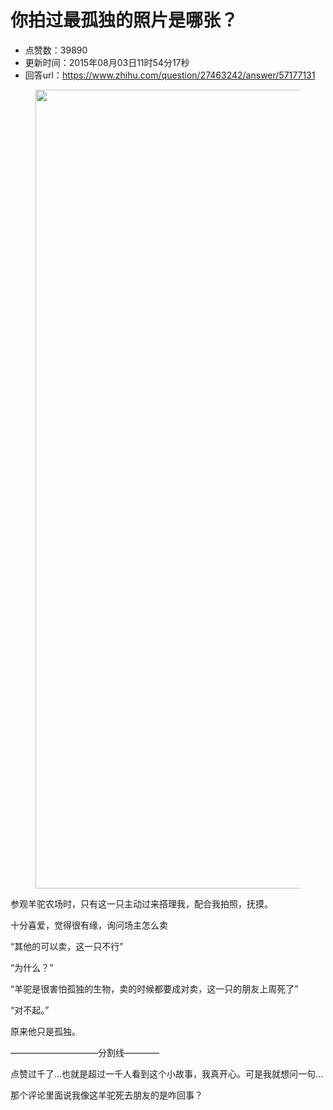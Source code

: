 # 你拍过最孤独的照片是哪张？
- 点赞数：39890
- 更新时间：2015年08月03日11时54分17秒
- 回答url：https://www.zhihu.com/question/27463242/answer/57177131
<body>
 <figure>
  <img data-rawwidth="1278" data-rawheight="1704" src="https://picx.zhimg.com/50/8e55bfe800f672ba44e2fbd43d2da039_720w.jpg?source=1940ef5c" data-original-token="8e55bfe800f672ba44e2fbd43d2da039" class="origin_image zh-lightbox-thumb" width="1278" data-original="https://pic1.zhimg.com/8e55bfe800f672ba44e2fbd43d2da039_r.jpg?source=1940ef5c">
 </figure>
 <p data-pid="kv4La4ls">参观羊驼农场时，只有这一只主动过来搭理我，配合我拍照，抚摸。</p>
 <p data-pid="XqzhhCsB">十分喜爱，觉得很有缘，询问场主怎么卖</p>
 <p data-pid="bRCDk4tm">“其他的可以卖，这一只不行”</p>
 <p data-pid="e-aCyrm1">“为什么？”</p>
 <p data-pid="s3JemRMp">“羊驼是很害怕孤独的生物，卖的时候都要成对卖，这一只的朋友上周死了”</p>
 <p data-pid="6Rjj-uOG">“对不起。”</p>
 <p data-pid="dRIpLDUB">原来他只是孤独。</p>
 <p data-pid="Zn0yHrMn">——————————分割线————</p>
 <p data-pid="jA2Y_1PS">点赞过千了…也就是超过一千人看到这个小故事，我真开心。可是我就想问一句…</p>
 <p data-pid="k1mPt746">那个评论里面说我像这羊驼死去朋友的是咋回事？</p>
</body>